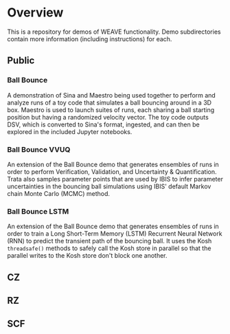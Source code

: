 # Overview

This is a repository for demos of WEAVE functionality. Demo subdirectories contain more information (including instructions) for each.

## Public

### Ball Bounce

A demonstration of Sina and Maestro being used together to perform and analyze runs of a toy code that simulates a ball bouncing around in a 3D box. Maestro is used to launch suites of runs, each sharing a ball starting position but having a randomized velocity vector. The toy code outputs DSV, which is converted to Sina's format, ingested, and can then be explored in the included Jupyter notebooks.

### Ball Bounce VVUQ

An extension of the Ball Bounce demo that generates ensembles of runs in order to perform Verification, Validation, and Uncertainty & Quantification. Trata also samples parameter points that are used by IBIS to infer parameter uncertainties in the bouncing ball simulations using IBIS' default Markov chain Monte Carlo (MCMC) method.

### Ball Bounce LSTM

An extension of the Ball Bounce demo that generates ensembles of runs in order to train a Long Short-Term Memory (LSTM) Recurrent Neural Network (RNN) to predict the transient path of the bouncing ball. It uses the Kosh `threadsafe()` methods to safely call the Kosh store in parallel so that the parallel writes to the Kosh store don't block one another.

## CZ

## RZ

## SCF
